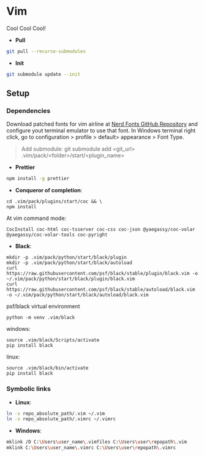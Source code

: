# Vim

Cool Cool Cool!

- **Pull**

```sh
git pull --recurse-submodules
```

- **Init**

```sh
git submodule update --init
```

## Setup

### Dependencies

Download patched fonts for vim airline at [Nerd Fonts GitHub Repository](https://github.com/ryanoasis/nerd-fonts/releases) and configure yout terminal emulator to use that font. In Windows terminal right click, go to configuration > profile > default> appearance > Font Type.

> Add submodule: git submodule add <git_url> .vim/pack/\<folder\>/start/<plugin_name>

- **Prettier**

```sh
npm install -g prettier
```

- **Conqueror of completion**:

```
cd .vim/pack/plugins/start/coc && \
npm install
```

At vim command mode:

```
CocInstall coc-html coc-tsserver coc-css coc-json @yaegassy/coc-volar @yaegassy/coc-volar-tools coc-pyright
```

- **Black**:

```
mkdir -p .vim/pack/python/start/black/plugin
mkdir -p .vim/pack/python/start/black/autoload
curl https://raw.githubusercontent.com/psf/black/stable/plugin/black.vim -o ~/.vim/pack/python/start/black/plugin/black.vim
curl https://raw.githubusercontent.com/psf/black/stable/autoload/black.vim -o ~/.vim/pack/python/start/black/autoload/black.vim
```

psf/black virtual environment

```
python -m venv .vim/black
```

windows:

```
source .vim/black/Scripts/activate
pip install black
```

linux:

```
source .vim/black/bin/activate
pip install black
```

### Symbolic links

- **Linux**:

```sh
ln -s repo_absolute_path/.vim ~/.vim
ln -s repo_absolute_path/.vimrc ~/.vimrc
```

- **Windows**:

```sh
mklink /D C:\Users\user_name\.vimfiles C:\Users\user\repopath\.vim
mklink C:\Users\user_name\.vimrc C:\Users\user\repopath\.vimrc
```
